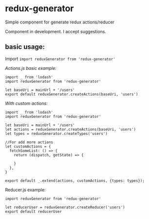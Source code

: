 # redux-generator
Simple component for generate redux actions/reducer

Component in development. I accept suggestions.

## basic usage:
Import
`import reduxGenerator from 'redux-generator'` 

*Actions.js basic example:*
``` 
import _ from 'lodash'
import reduxGenerator from 'redux-generator'

let baseUri = mainUrl + '/users'
export default reduxGenerator.createActions(baseUri, 'users')
``` 

*With custom actions:*
``` 
import _ from 'lodash'
import reduxGenerator from 'redux-generator'

let baseUri = mainUrl + '/users'
let actions = reduxGenerator.createActions(baseUri, 'users')
let types = reduxGenerator.createTypes('users')

//For add more actions
let customActions = {
  fetchSomeList: () => {
    return (dispatch, getState) => {

    }
  },
}

export default _.extend(actions, customActions, {types: types});
``` 

Reducer.js example:
``` 
import reduxGenerator from 'redux-generator'

let reducerUser = reduxGenerator.createReducer('users')
export default reducerUser
``` 
